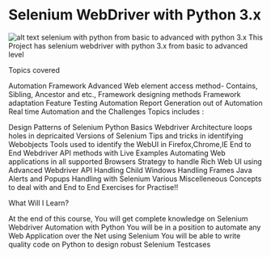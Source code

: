 # Selenium WebDriver with Python 3.x
[logo]: https://cdn-image-1.medium.com/max/1600/1*gRvKUMZYrL1miPWbklyVTQ.png "Logo Title Text 2"
![alt text](https://cdn-image-1.medium.com/max/1600/1*gRvKUMZYrL1miPWbklyVTQ.png "Logo Title Text 1")
selenium with python from basic to advanced with python 3.x
This Project has selenium webdriver with python 3.x from basic to advanced level

Topics covered

Automation Framework
Advanced Web element access method- Contains, Sibling, Ancestor and etc.,
Framework designing methods
Framework adaptation
Feature Testing Automation
Report Generation out of Automation
Real time Automation and the Challenges
Topics includes :

Design Patterns of Selenium
Python Basics
Webdriver Architecture
loops holes in depricaited Versions of Selenium
Tips and tricks in identifying Webobjects
Tools used to identify the WebUI in Firefox,Chrome,IE
End to End Webdriver API methods with Live Examples
Automating Web applications in all supported Browsers
Strategy to handle Rich Web UI using Advanced Webdriver API
Handling Child Windows
Handling Frames
Java Alerts and Popups Handling with Selenium
Various Miscelleneous Concepts to deal with and
End to End Exercises for Practise!!

What Will I Learn?

At the end of this course, You will get complete knowledge on Selenium Webdriver Automation with Python
You will be in a position to automate any Web Application over the Net using Selenium
You will be able to write quality code on Python to design robust Selenium Testcases
